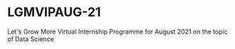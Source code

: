 # LGMVIPAUG-21
Let's Grow More Virtual Internship Programme for August 2021 on the topic of Data Science
